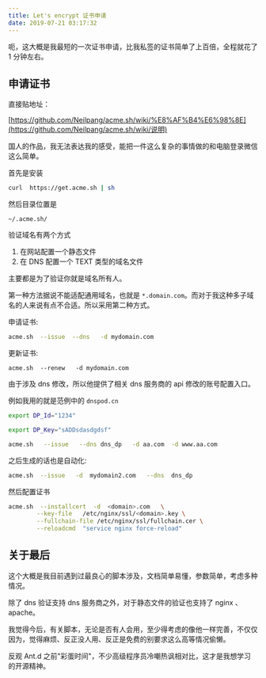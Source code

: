 ```yaml
---
title: Let's encrypt 证书申请
date: 2019-07-21 03:17:32
---
```


呃，这大概是我最短的一次证书申请，比我私签的证书简单了上百倍，全程就花了 1 分钟左右。



## 申请证书

直接贴地址：

[https://github.com/Neilpang/acme.sh/wiki/%E8%AF%B4%E6%98%8E](https://github.com/Neilpang/acme.sh/wiki/说明)

国人的作品，我无法表达我的感受，能把一件这么复杂的事情做的和电脑登录微信这么简单。



首先是安装

```sh
curl  https://get.acme.sh | sh
```



然后目录位置是

```
~/.acme.sh/
```



验证域名有两个方式

1. 在网站配置一个静态文件
2. 在 DNS 配置一个 TEXT 类型的域名文件



主要都是为了验证你就是域名所有人。

第一种方法据说不能适配通用域名，也就是 `*.domain.com`。而对于我这种多子域名的人来说有点不合适。所以采用第二种方式。



申请证书:

```sh
acme.sh  --issue  --dns   -d mydomain.com
```

更新证书:

```
acme.sh  --renew   -d mydomain.com
```



由于涉及 dns 修改，所以他提供了相关 dns 服务商的 api 修改的账号配置入口。

例如我用的就是范例中的 `dnspod.cn`

```sh
export DP_Id="1234"

export DP_Key="sADDsdasdgdsf"

acme.sh   --issue   --dns dns_dp   -d aa.com  -d www.aa.com
```

之后生成的话也是自动化:



```sh
acme.sh  --issue   -d  mydomain2.com   --dns  dns_dp
```



然后配置证书

```sh
acme.sh  --installcert  -d  <domain>.com   \
        --key-file   /etc/nginx/ssl/<domain>.key \
        --fullchain-file /etc/nginx/ssl/fullchain.cer \
        --reloadcmd  "service nginx force-reload"
```



## 关于最后

这个大概是我目前遇到过最良心的脚本涉及，文档简单易懂，参数简单，考虑多种情况。

除了 dns 验证支持 dns 服务商之外，对于静态文件的验证也支持了 nginx 、apache。

我觉得今后，有关脚本，无论是否有人会用，至少得考虑的像他一样完善，不仅仅因为，觉得麻烦、反正没人用、反正是免费的别要求这么高等情况偷懒。



反观 Ant.d 之前"彩蛋时间"，不少高级程序员冷嘲热讽相对比，这才是我想学习的开源精神。